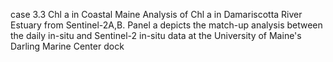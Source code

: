 case 3.3 Chl a in Coastal Maine
Analysis of Chl a in Damariscotta River Estuary from Sentinel-2A,B. Panel a depicts the match-up analysis between the daily in-situ and Sentinel-2 
in-situ data at the University of Maine's Darling Marine Center dock
